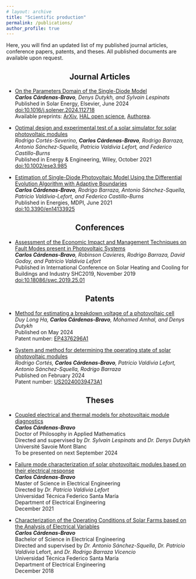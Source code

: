 ```yaml
---
# layout: archive
title: "Scientific production"
permalink: /publications/
author_profile: true
---
```


Here, you will find an updated list of my published journal articles, conference papers, patents, and theses. All published documents are available upon request.

<h2><center> 
  Journal Articles 
</center></h2>

- <u> On the Parameters Domain of the Single-Diode Model </u> <br>
*<b>Carlos Cárdenas-Bravo</b>, Denys Dutykh, and Sylvain Lespinats* <br>
Published in Solar Energy, Elsevier, June 2024 <br>
<a href="https://doi.org/10.1016/j.solener.2024.112718">doi:10.1016/j.solener.2024.112718 </a> <br> 
Available preprints: <a href="https://arxiv.org/abs/2407.07108#"> ArXiv</a>, <a href="https://hal.science/hal-04622649"> HAL open science</a>, <a href="https://www.authorea.com/users/797418/articles/1139566-on-the-parameters-domain-of-the-single-diode-model"> Authorea</a>. 

- <u> Optimal design and experimental test of a solar simulator for solar photovoltaic modules </u> <br>
*Rodrigo Cortés-Severino, <b>Carlos Cárdenas-Bravo</b>, Rodrigo Barraza, Antonio Sánchez-Squella, Patricio Valdivia Lefort, and Federico Castillo-Burns* <br>
Published in Energy & Engineering, Wiley, October 2021 <br> 
<a href=" https://doi.org/10.1002/ese3.985"> doi:10.1002/ese3.985 </a>  <br> 

- <u> Estimation of Single-Diode Photovoltaic Model Using the Differential Evolution Algorithm with Adaptive Boundaries </u> <br>
*<b>Carlos Cárdenas-Bravo</b>, Rodrigo Barraza, Antonio Sánchez-Squella, Patricio Valdivia-Lefort, and Federico Castillo-Burns* <br>
Published in Energies, MDPI, June 2021 <br> 
<a href="https://doi.org/10.3390/en14133925"> doi:10.3390/en14133925 </a> 

<h2><center> Conferences </center></h2>

- <u> Assessment of the Economic Impact and Management Techniques on Fault Modes present in Photovoltaic Systems </u> <br>
  *<b> Carlos Cárdenas-Bravo</b>, Robinson Cavieres, Rodrigo Barraza, David Godoy, and Patricio Valdivia Lefort* <br>
  Published in International Conference on Solar Heating and Cooling for Buildings and Industry SHC2019, November 2019 <br>
  <a href="https://doi.org/10.18086/swc.2019.25.01"> doi:10.18086/swc.2019.25.01 </a> 

<h2><center> Patents </center></h2>

- <u> Method for estimating a breakdown voltage of a photovoltaic cell </u> <br>
*Duy Long Ha, <b>Carlos Cárdenas-Bravo</b>, Mohamed Amhal, and Denys Dutykh* <br>
Published on May 2024 <br>
Patent number: <a href="https://patents.google.com/patent/EP4376296A1/en?q=(dutykh+cardenas)&oq=dutykh+cardenas"> EP4376296A1 </a>

- <u> System and method for determining the operating state of solar photovoltaic modules </u> <br> 
*Rodrigo Cortés, <b>Carlos Cárdenas-Bravo</b>, Patricio Valdivia Lefort, Antonio Sánchez-Squella, Rodrigo Barraza* <br>
Published on February 2024 <br>
Patent number: <a href="https://patents.google.com/patent/US20240039473A1/en"> US20240039473A1 </a>

<h2><center> Theses </center></h2>

- <u> Coupled electrical and thermal models for photovoltaic module diagnostics </u> <br>
  *<b>Carlos Cárdenas-Bravo</b>* <br>
  Doctor of Philosophy in Applied Mathematics <br>
  Directed and supervised by *Dr. Sylvain Lespinats* and *Dr. Denys Dutykh* <br>
  Université Savoie Mont Blanc <br>
  To be presented on next September 2024

- <u> Failure mode characterization of solar photovoltaic modules based on their electrical response </u> <br>
  *<b>Carlos Cárdenas-Bravo</b>* <br>
  Master of Science in Electrical Engineering <br>
  Directed by *Dr. Patricio Valdivia Lefort* <br>
  Universidad Técnica Federico Santa María <br>
  Department of Electrical Engineering <br>
  December 2021

- <u> Characterization of the Operating Conditions of Solar Farms based on the Analysis of Electrical Variables </u> <br>
  *<b>Carlos Cárdenas-Bravo</b>* <br>
  Bachelor of Science in Electrical Engineering <br>
  Directed and supervised by *Dr. Antonio Sánchez-Squella*, *Dr. Patricio Valdivia* Lefort, and *Dr. Rodrigo Barraza Vicencio* <br>
  Universidad Técnica Federico Santa María <br>
  Department of Electrical Engineering <br>
  December 2018
